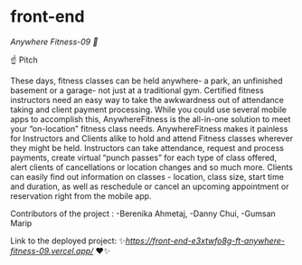 # front-end

_Anywhere Fitness-09 💪_

☝️ Pitch

These days, fitness classes can be held anywhere- a park, an unfinished basement or a garage- not just at a traditional gym. Certified fitness instructors need an easy way to take the awkwardness out of attendance taking and client payment processing.
While you could use several mobile apps to accomplish this, AnywhereFitness is the all-in-one solution to meet your “on-location” fitness class needs. AnywhereFitness makes it painless for Instructors and Clients alike to hold and attend Fitness classes wherever they might be held.
Instructors can take attendance, request and process payments, create virtual “punch passes” for each type of class offered, alert clients of cancellations or location changes and so much more. Clients can easily find out information on classes - location, class size, start time and duration, as well as reschedule or cancel an upcoming appointment or reservation right from the mobile app.

Contributors of the project :
-Berenika Ahmetaj,
-Danny Chui,
-Gumsan Marip

Link to the deployed project: ✨_https://front-end-e3xtwfo8g-ft-anywhere-fitness-09.vercel.app/_ ❤️✨
